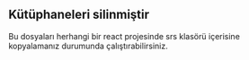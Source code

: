 ## Kütüphaneleri silinmiştir

 Bu dosyaları herhangi bir react projesinde srs klasörü içerisine kopyalamanız durumunda çalıştırabilirsiniz.
